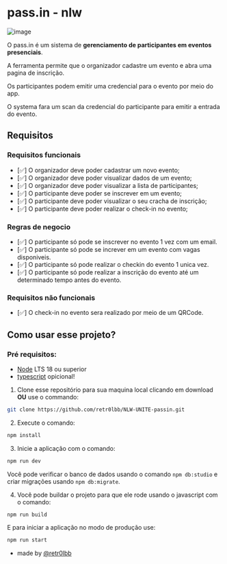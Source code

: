 # pass.in - nlw

![image](https://github.com/retr0lbb/NLW-UNITE-passin/assets/85702153/e172aba8-af5f-4e61-aa30-0f1a2d2a5c14)

O pass.in é um sistema de **gerenciamento de participantes em eventos presenciais**.

A ferramenta permite que o organizador cadastre um evento e abra uma pagina de inscrição.

Os participantes podem emitir uma credencial para o evento por meio do app.

O systema fara um scan da credencial do participante para emitir a entrada do evento.

## Requisitos 

### Requisitos funcionais

- [✅] O organizador deve poder cadastrar um novo evento;
- [✅] O organizador deve poder visualizar dados de um evento;
- [✅] O organizador deve poder visualizar a lista de participantes;
- [✅] O participante deve poder se inscrever em um evento;
- [✅] O participante deve poder visualizar o seu cracha de inscrição;
- [✅] O participante deve poder realizar o check-in no evento;

### Regras de negocio

- [✅] O participante só pode se inscrever no evento 1 vez com um email.
- [✅] O participante só pode se increver em um evento com vagas disponiveis.
- [✅] O participante só pode realizar o checkin do evento 1 unica vez.
- [✅] O participante só pode realizar a inscrição do evento até um determinado tempo antes do evento.

### Requisitos não funcionais

- [✅] O check-in no evento sera realizado por meio de um QRCode.




## Como usar esse projeto?

### Pré requisitos:
- [Node](https://nodejs.org/en) LTS 18 ou superior
- [typescript](https://www.typescriptlang.org/download) opicional!

1. Clone esse repositório para sua maquina local clicando em download **OU** use o commando:
```bash
git clone https://github.com/retr0lbb/NLW-UNITE-passin.git
```

2. Execute o comando:
```bash
npm install
```

3. Inicie a aplicação com o comando:
```bash
npm run dev
```

Você pode verificar o banco de dados usando o comando `npm db:studio` e criar migrações usando `npm db:migrate`.

4. Você pode buildar o projeto para que ele rode usando o javascript com o comando:
```bash
npm run build
```

E para iniciar a aplicação no modo de produção use:
```bash
npm run start
```



- made by [@retr0lbb](https://github.com/retr0lbb)